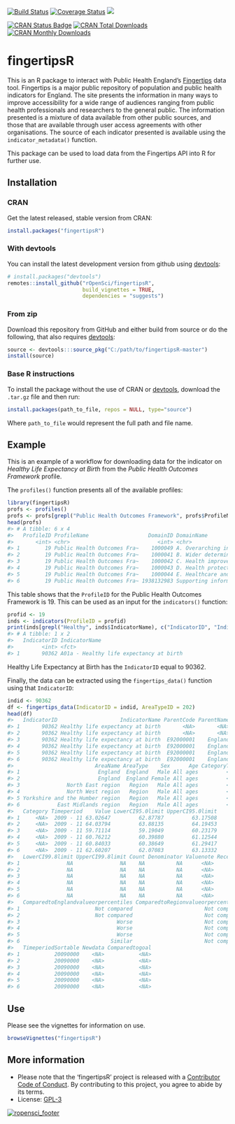 
<!-- README.md is generated from README.Rmd. Please edit that file -->

[![Build
Status](https://travis-ci.org/ropensci/fingertipsR.svg)](https://travis-ci.org/ropensci/fingertipsR)
[![Coverage
Status](https://coveralls.io/repos/github/ropensci/fingertipsR/badge.svg?branch=master)](https://coveralls.io/github/ropensci/fingertipsR?branch=master)
[![](https://badges.ropensci.org/168_status.svg)](https://github.com/ropensci/onboarding/issues/168)

[![CRAN Status
Badge](http://www.r-pkg.org/badges/version/fingertipsR)](https://cran.r-project.org/package=fingertipsR)
[![CRAN Total
Downloads](http://cranlogs.r-pkg.org/badges/grand-total/fingertipsR)](https://cran.r-project.org/package=fingertipsR)
[![CRAN Monthly
Downloads](http://cranlogs.r-pkg.org/badges/fingertipsR)](https://cran.r-project.org/package=fingertipsR)

# fingertipsR

This is an R package to interact with Public Health England’s
[Fingertips](http://fingertips.phe.org.uk/) data tool. Fingertips is a
major public repository of population and public health indicators for
England. The site presents the information in many ways to improve
accessibility for a wide range of audiences ranging from public health
professionals and researchers to the general public. The information
presented is a mixture of data available from other public sources, and
those that are available through user access agreements with other
organisations. The source of each indicator presented is available using
the `indicator_metadata()` function.

This package can be used to load data from the Fingertips API into R for
further use.

## Installation

### CRAN

Get the latest released, stable version from CRAN:

``` r
install.packages("fingertipsR")
```

### With devtools

You can install the latest development version from github using
[devtools](https://github.com/hadley/devtools):

``` r
# install.packages("devtools")
remotes::install_github("rOpenSci/fingertipsR",
                        build_vignettes = TRUE,
                        dependencies = "suggests")
```

### From zip

Download this repository from GitHub and either build from source or do
the following, that also requires
[devtools](https://github.com/hadley/devtools):

``` r
source <- devtools:::source_pkg("C:/path/to/fingertipsR-master")
install(source)
```

### Base R instructions

To install the package without the use of CRAN or
[devtools](https://github.com/hadley/devtools), download the `.tar.gz`
file and then run:

``` r
install.packages(path_to_file, repos = NULL, type="source")
```

Where `path_to_file` would represent the full path and file name.

## Example

This is an example of a workflow for downloading data for the indicator
on *Healthy Life Expectancy at Birth* from the *Public Health Outcomes
Framework* profile.

The `profiles()` function presents all of the available profiles:

``` r
library(fingertipsR)
profs <- profiles()
profs <- profs[grepl("Public Health Outcomes Framework", profs$ProfileName),]
head(profs)
#> # A tibble: 6 x 4
#>   ProfileID ProfileName                   DomainID DomainName                   
#>       <int> <chr>                            <int> <chr>                        
#> 1        19 Public Health Outcomes Fra~    1000049 A. Overarching indicators    
#> 2        19 Public Health Outcomes Fra~    1000041 B. Wider determinants of hea~
#> 3        19 Public Health Outcomes Fra~    1000042 C. Health improvement        
#> 4        19 Public Health Outcomes Fra~    1000043 D. Health protection         
#> 5        19 Public Health Outcomes Fra~    1000044 E. Healthcare and premature ~
#> 6        19 Public Health Outcomes Fra~ 1938132983 Supporting information
```

This table shows that the `ProfileID` for the Public Health Outcomes
Framework is 19. This can be used as an input for the `indicators()`
function:

``` r
profid <- 19
inds <- indicators(ProfileID = profid)
print(inds[grepl("Healthy", inds$IndicatorName), c("IndicatorID", "IndicatorName")])
#> # A tibble: 1 x 2
#>   IndicatorID IndicatorName                          
#>         <int> <fct>                                  
#> 1       90362 A01a - Healthy life expectancy at birth
```

Healthy Life Expectancy at Birth has the `IndicatorID` equal to 90362.

Finally, the data can be extracted using the `fingertips_data()`
function using that `IndicatorID`:

``` r
indid <- 90362
df <- fingertips_data(IndicatorID = indid, AreaTypeID = 202)
head(df)
#>   IndicatorID                    IndicatorName ParentCode ParentName  AreaCode
#> 1       90362 Healthy life expectancy at birth       <NA>       <NA> E92000001
#> 2       90362 Healthy life expectancy at birth       <NA>       <NA> E92000001
#> 3       90362 Healthy life expectancy at birth  E92000001    England E12000001
#> 4       90362 Healthy life expectancy at birth  E92000001    England E12000002
#> 5       90362 Healthy life expectancy at birth  E92000001    England E12000003
#> 6       90362 Healthy life expectancy at birth  E92000001    England E12000004
#>                          AreaName AreaType    Sex      Age CategoryType
#> 1                         England  England   Male All ages         <NA>
#> 2                         England  England Female All ages         <NA>
#> 3               North East region   Region   Male All ages         <NA>
#> 4               North West region   Region   Male All ages         <NA>
#> 5 Yorkshire and the Humber region   Region   Male All ages         <NA>
#> 6            East Midlands region   Region   Male All ages         <NA>
#>   Category Timeperiod    Value LowerCI95.0limit UpperCI95.0limit
#> 1     <NA>  2009 - 11 63.02647         62.87787         63.17508
#> 2     <NA>  2009 - 11 64.03794         63.88135         64.19453
#> 3     <NA>  2009 - 11 59.71114         59.19049         60.23179
#> 4     <NA>  2009 - 11 60.76212         60.39880         61.12544
#> 5     <NA>  2009 - 11 60.84033         60.38649         61.29417
#> 6     <NA>  2009 - 11 62.60207         62.07083         63.13332
#>   LowerCI99.8limit UpperCI99.8limit Count Denominator Valuenote RecentTrend
#> 1               NA               NA    NA          NA      <NA>        <NA>
#> 2               NA               NA    NA          NA      <NA>        <NA>
#> 3               NA               NA    NA          NA      <NA>        <NA>
#> 4               NA               NA    NA          NA      <NA>        <NA>
#> 5               NA               NA    NA          NA      <NA>        <NA>
#> 6               NA               NA    NA          NA      <NA>        <NA>
#>   ComparedtoEnglandvalueorpercentiles ComparedtoRegionvalueorpercentiles
#> 1                        Not compared                       Not compared
#> 2                        Not compared                       Not compared
#> 3                               Worse                       Not compared
#> 4                               Worse                       Not compared
#> 5                               Worse                       Not compared
#> 6                             Similar                       Not compared
#>   TimeperiodSortable Newdata Comparedtogoal
#> 1           20090000    <NA>           <NA>
#> 2           20090000    <NA>           <NA>
#> 3           20090000    <NA>           <NA>
#> 4           20090000    <NA>           <NA>
#> 5           20090000    <NA>           <NA>
#> 6           20090000    <NA>           <NA>
```

## Use

Please see the vignettes for information on use.

``` r
browseVignettes("fingertipsR")
```

## More information

  - Please note that the ‘fingertipsR’ project is released with a
    [Contributor Code of
    Conduct](https://github.com/ropensci/fingertipsR/blob/master/CODE_OF_CONDUCT.md).
    By contributing to this project, you agree to abide by its terms.
  - License: [GPL-3](https://opensource.org/licenses/GPL-3.0)

[![ropensci\_footer](https://ropensci.org/public_images/ropensci_footer.png)](https://ropensci.org)
